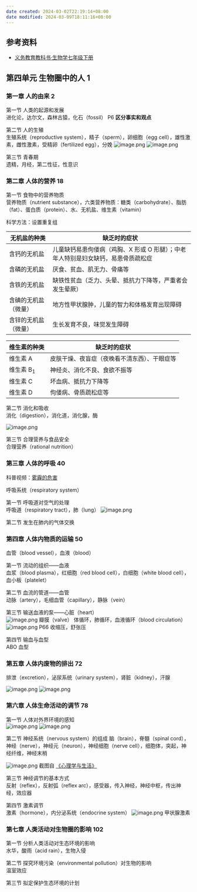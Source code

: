 ```yaml
---
date created: 2024-03-02T22:19:14+08:00
date modified: 2024-03-09T18:11:16+08:00
---
```


## 参考资料

- [义务教育教科书·生物学七年级下册](https://basic.smartedu.cn/tchMaterial/detail?contentType=assets_document&contentId=75de4cf4-9cd3-4e70-8844-cb40ad7c318e&catalogType=tchMaterial&subCatalog=tchMaterial)

## 第四单元 生物圈中的人 1

### 第一章 人的由来 2

第一节 人类的起源和发展   
进化论，达尔文，森林古猿，化石（fossil）
P6 **区分事实和观点**

第二节 人的生殖   
生殖系统（reproductive system），精子（sperm），卵细胞（egg cell），雄性激素，雌性激素，受精卵（fertilized egg），分娩
![image.png](https://pictures-1323793543.cos.ap-nanjing.myqcloud.com/pics/20240309151700.png)
![image.png](https://pictures-1323793543.cos.ap-nanjing.myqcloud.com/pics/20240309152337.png)

第三节 青春期   
遗精，月经，第二性征，性意识

### 第二章 人体的营养 18

第一节 食物中的营养物质   
营养物质（nutrient substance），六类营养物质：糖类（carbohydrate）、脂肪（fat）、蛋白质（protein）、水、无机盐、维生素（vitamin）

科学方法：设置重复组

| **无机盐的种类** | **缺乏时的症状**                               |
|------------|------------------------------------------|
| 含钙的无机盐     | 儿童缺钙易患佝偻病（鸡胸、X 形或 O 形腿）；中老年人特别是妇女缺钙，易患骨质疏松症 |
| 含磷的无机盐     | 厌食、贫血、肌无力、骨痛等                            |
| 含铁的无机盐     | 缺铁性贫血（乏力、头晕、抵抗力下降等，严重者会发生晕厥）             |
| 含碘的无机盐（微量） | 地方性甲状腺肿，儿童的智力和体格发育出现障碍                   |
| 含锌的无机盐（微量） | 生长发育不良，味觉发生障碍                            |

| **维生素的种类**       | **缺乏时的症状**             |
| ---------------- | ---------------------- |
| 维生素 A             | 皮肤干燥、夜盲症（夜晚看不清东西）、干眼症等 |
| 维生素 B<sub>1</sub> | 神经炎、消化不良、食欲不振等         |
| 维生素 C             | 坏血病、抵抗力下降等             |
| 维生素 D             | 佝偻病、骨质疏松症等             |

第二节 消化和吸收  
消化（digestion），消化道，消化腺，酶

![image.png](https://pictures-1323793543.cos.ap-nanjing.myqcloud.com/pics/20240309154955.png)

第三节 合理营养与食品安全  
合理营养（rational nutrition）

### 第三章 人体的呼吸 40

科普视频：[雾霾的危害](https://www.bilibili.com/video/BV1Jx411e7TV/?spm_id_from=333.337.search-card.all.click&vd_source=73c50ade6b0e0a8be0482dc08d17ad69)

呼吸系统（respiratory system）

第一节 呼吸道对空气的处理  
呼吸道（respiratory tract），肺（lung）
![image.png](https://pictures-1323793543.cos.ap-nanjing.myqcloud.com/pics/20240309160734.png)

第二节 发生在肺内的气体交换   

### 第四章 人体内物质的运输 50

血管（blood vessel），血液（blood）

第一节 流动的组织——血液   
血浆（blood plasma），红细胞（red blood cell），白细胞（white blood cell），血小板（platelet）

第二节 血流的管道——血管   
动脉（artery），毛细血管（capillary），静脉（vein）

第三节 输送血液的泵——心脏（heart）   
![image.png](https://pictures-1323793543.cos.ap-nanjing.myqcloud.com/pics/20240309162529.png)
瓣膜（valve）
体循环，肺循环，血液循环（blood circulation）
![image.png](https://pictures-1323793543.cos.ap-nanjing.myqcloud.com/pics/20240309171442.png)
P66 收缩压，舒张压

第四节 输血与血型  
ABO 血型

### 第五章 人体内废物的排出 72

排泄（excretion），泌尿系统（urinary system），肾脏（kidney），汗腺

![image.png](https://pictures-1323793543.cos.ap-nanjing.myqcloud.com/pics/20240309173415.png)
![image.png](https://pictures-1323793543.cos.ap-nanjing.myqcloud.com/pics/20240309173351.png)

### 第六章 人体生命活动的调节 78

第一节 人体对外界环境的感知   
![image.png](https://pictures-1323793543.cos.ap-nanjing.myqcloud.com/pics/20240309173908.png)
![image.png](https://pictures-1323793543.cos.ap-nanjing.myqcloud.com/pics/20240309174042.png)

第二节 神经系统（nervous system）的组成 
脑（brain），脊髓（spinal cord）， 神经（nerve），神经元（neuron），神经细胞（nerve cell），细胞体，突起，神经纤维，神经末梢

![image.png](https://pictures-1323793543.cos.ap-nanjing.myqcloud.com/pics/20240309174807.png)
截图自 [《心理学与生活》](https://weread.qq.com/web/bookDetail/a6c32000813ab6c04g013ced)

第三节 神经调节的基本方式  
反射（reflex），反射弧（reflex arc），感受器，传入神经，神经中枢，传出神经，效应器

第四节 激素调节   
激素（hormone），内分泌系统（endocrine system）
![image.png](https://pictures-1323793543.cos.ap-nanjing.myqcloud.com/pics/20240309180011.png)
甲状腺激素

### 第七章 人类活动对生物圈的影响 102

第一节 分析人类活动对生态环境的影响   
水华，酸雨（acid rain），生物入侵

第二节 探究环境污染（environmental pollution）对生物的影响  
温室效应

第三节 拟定保护生态环境的计划   

